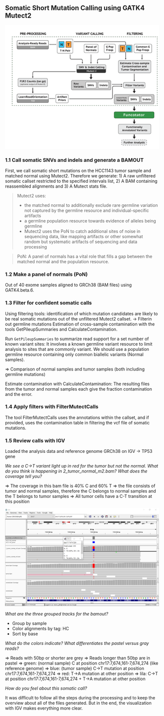 ## **Somatic Short Mutation Calling using GATK4 Mutect2**

![image](gatk.PNG)

### **1.1  Call somatic SNVs and indels and generate a BAMOUT**
First, we call somatic short mutations on the HCC1143 tumor sample and matched normal using Mutect2.
Therefore we generate: 1) A raw unfiltered somatic callset restricted to the specified intervals list, 2) A BAM containing reassembled alignments and 3) A Mutect stats file.

> Mutect2 uses:
>* the matched normal to additionally exclude rare germline variation not captured by the germline resource and individual-specific artifacts
>* a germline population resource towards evidence of alleles being germline
>* Mutect2 uses the PoN to catch additional sites of noise in sequencing data, like mapping artifacts or other somewhat random but systematic artifacts of sequencing and data processing

> PoN: A panel of normals has a vital role that fills a gap between the matched normal and the population resource.

### **1.2 Make a panel of normals (PoN)**

Out of 40 exome samples aligned to GRCh38 (BAM files) using GATK4.beta.6.

### **1.3 Filter for confident somatic calls**
Using filtering tools: identification of which mutation candidates are likely to be real somatic mutations out of the unfiltered Mutect2 callset. -> Filterin out germline mutations
Estimation of cross-sample contamination with the tools GetPileupSummaries and CalculateContamination.

Run `GetPileupSummaries` to summarize read support for a set number of known variant sites: It involves a known germline variant resource to limit analysis to sites that are commonly variant. We should use a population germline resource containing only common biallelic variants (Normal samples).

=> Comparison of normal samples and tumor samples (both including germline mutations)
 
 Estimate contamination with CalculateContamination: The resulting files from the tumor and normal samples each give the fraction contamination and the error.
 
### **1.4 Apply filters with FilterMutectCalls**

The tool FilterMutectCalls uses the annotations within the callset, and if provided, uses the contamination table in filtering the vcf file of somatic mutations.

### **1.5 Review calls with IGV**
Loaded the analysis data and reference genome GRCh38 on IGV -> TP53 gene

*We see a C→T variant light up in red for the tumor but not the normal. What do you think is happening in 2_tumor_normal_m2.bam?
What does the coverage tell you?*

=> The coverage in this bam file is 40% C and 60% T 
=> the file consists of tumor and normal samples, therefore the C belongs to normal samples and the T belongs to tumor samples
=> All tumor cells have a C-T transition at this position

![image](igv.PNG)


*What are the three grouped tracks for the bamout?* 

* Group by sample
* Color alignments by tag: HC
* Sort by base

*What do the colors indicate? What differentiates the pastel versus gray reads?*

=> Reads with 50bp or shorter are grey
=> Reads longer than 50bp are in pastel
=> green: (normal sample) C at position chr17:7,674,161-7,674,274 (like reference genome)
=> blue: (tumor sample) C->T mutation at position chr17:7,674,161-7,674,274
=> red: T->A mutation at other position 
=> lila: C->T at position chr17:7,674,161-7,674,274 + T->A mutation at other position 


*How do you feel about this somatic call?*

It was difficult to follow all the steps during the processing and to keep the overview about all of the files generated. But in the end, the visualization with IGV makes everything more clear.

